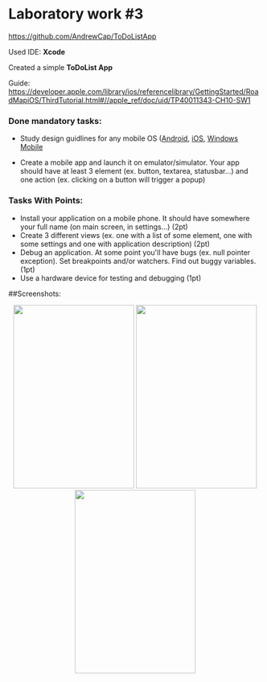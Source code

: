 # Laboratory work #3 

https://github.com/AndrewCap/ToDoListApp

Used IDE: **Xcode**

Created a simple **ToDoList App**

Guide: https://developer.apple.com/library/ios/referencelibrary/GettingStarted/RoadMapiOS/ThirdTutorial.html#//apple_ref/doc/uid/TP40011343-CH10-SW1

### Done mandatory tasks:
  - Study design guidlines for any mobile OS ([Android](https://developer.android.com/design/index.html), [iOS](https://developer.apple.com/library/ios/documentation/userexperience/conceptual/MobileHIG/index.html), [Windows Mobile](http://dev.windowsphone.com/en-us/design)
  
  - Create a mobile app and launch it on emulator/simulator. Your app should have at least 3 element (ex. button, textarea, statusbar...) and one action (ex. clicking on a button will trigger a popup)
  

### Tasks With Points:
  - Install your application on a mobile phone. It should have somewhere your full name (on main screen, in settings...) (2pt)
  - Create 3 different views (ex. one with a list of some element, one with some settings and one with application description) (2pt)
  - Debug an application. At some point you'll have bugs (ex. null pointer exception). Set breakpoints and/or watchers. Find out buggy variables. (1pt)
  - Use a hardware device for testing and debugging (1pt)
  


##Screenshots:
<center> <img src="http://i.imgur.com/iINSUyk.png" width="240px" height="365px" /> <img src="http://i.imgur.com/Ne95xnO.png" width="240px" height="365px" /><img src="http://i.imgur.com/0d625QP.png" width="240px" height="365px" /> </center>


